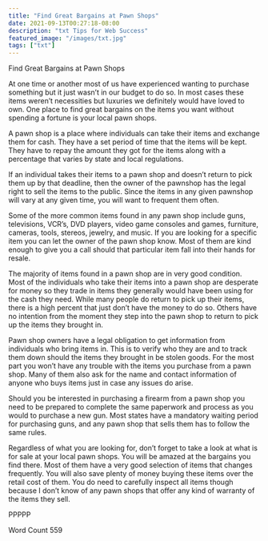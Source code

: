 ```yaml
---
title: "Find Great Bargains at Pawn Shops"
date: 2021-09-13T00:27:18-08:00
description: "txt Tips for Web Success"
featured_image: "/images/txt.jpg"
tags: ["txt"]
---
```


Find Great Bargains at Pawn Shops

At one time or another most of us have experienced wanting to purchase something but it just wasn’t in our budget to do so. In most cases these items weren’t necessities but luxuries we definitely would have loved to own. One place to find great bargains on the items you want without spending a fortune is your local pawn shops. 

A pawn shop is a place where individuals can take their items and exchange them for cash. They have a set period of time that the items will be kept. They have to repay the amount they got for the items along with a percentage that varies by state and local regulations. 

If an individual takes their items to a pawn shop and doesn’t return to pick them up by that deadline, then the owner of the pawnshop has the legal right to sell the items to the public. Since the items in any given pawnshop will vary at any given time, you will want to frequent them often. 

Some of the more common items found in any pawn shop include guns, televisions, VCR’s, DVD players, video game consoles and games, furniture, cameras, tools, stereos, jewelry, and music. If you are looking for a specific item you can let the owner of the pawn shop know. Most of them are kind enough to give you a call should that particular item fall into their hands for resale. 

The majority of items found in a pawn shop are in very good condition. Most of the individuals who take their items into a pawn shop are desperate for money so they trade in items they generally would have been using for the cash they need. While many people do return to pick up their items, there is a high percent that just don’t have the money to do so. Others have no intention from the moment they step into the pawn shop to return to pick up the items they brought in.

Pawn shop owners have a legal obligation to get information from individuals who bring items in. This is to verify who they are and to track them down should the items they brought in be stolen goods. For the most part you won’t have any trouble with the items you purchase from a pawn shop. Many of them also ask for the name and contact information of anyone who buys items just in case any issues do arise. 

Should you be interested in purchasing a firearm from a pawn shop you need to be prepared to complete the same paperwork and process as you would to purchase a new gun. Most states have a mandatory waiting period for purchasing guns, and any pawn shop that sells them has to follow the same rules.

Regardless of what you are looking for, don’t forget to take a look at what is for sale at your local pawn shops. You will be amazed at the bargains you find there. Most of them have a very good selection of items that changes frequently. You will also save plenty of money buying these items over the retail cost of them. You do need to carefully inspect all items though because I don’t know of any pawn shops that offer any kind of warranty of the items they sell. 

PPPPP

Word Count 559





